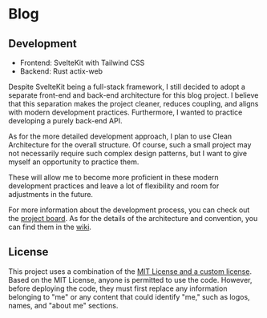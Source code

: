 # Blog

## Development

- Frontend: SvelteKit with Tailwind CSS
- Backend: Rust actix-web

Despite SvelteKit being a full-stack framework, I still decided to adopt a separate front-end and back-end architecture for this blog project. I believe that this separation makes the project cleaner, reduces coupling, and aligns with modern development practices. Furthermore, I wanted to practice developing a purely back-end API.

As for the more detailed development approach, I plan to use Clean Architecture for the overall structure. Of course, such a small project may not necessarily require such complex design patterns, but I want to give myself an opportunity to practice them.

These will allow me to become more proficient in these modern development practices and leave a lot of flexibility and room for adjustments in the future.

For more information about the development process, you can check out the [project board](https://git.squidspirit.com/squid/blog/projects). As for the details of the architecture and convention, you can find them in the [wiki](https://git.squidspirit.com/squid/blog/wiki).

## License

This project uses a combination of the [MIT License and a custom license](./LICENSE.md). Based on the MIT License, anyone is permitted to use the code. However, before deploying the code, they must first replace any information belonging to "me" or any content that could identify "me," such as logos, names, and "about me" sections.
